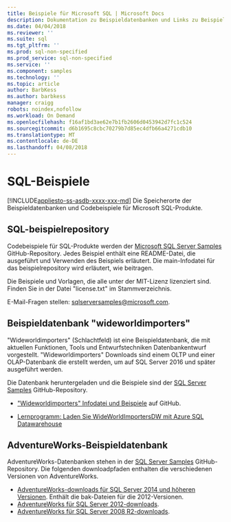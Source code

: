 ```yaml
---
title: Beispiele für Microsoft SQL | Microsoft Docs
description: Dokumentation zu Beispieldatenbanken und Links zu Beispielen für Microsoft SQL-Produkte.
ms.date: 04/04/2018
ms.reviewer: ''
ms.suite: sql
ms.tgt_pltfrm: ''
ms.prod: sql-non-specified
ms.prod_service: sql-non-specified
ms.service: ''
ms.component: samples
ms.technology: ''
ms.topic: article
author: BarbKess
ms.author: barbkess
manager: craigg
robots: noindex,nofollow
ms.workload: On Demand
ms.openlocfilehash: f16af1bd3ae62e7b1fb2606d0453942d7fc1c524
ms.sourcegitcommit: d6b1695c8cbc70279b7d85ec4dfb66a4271cdb10
ms.translationtype: MT
ms.contentlocale: de-DE
ms.lasthandoff: 04/08/2018
---
```

# <a name="sql-samples"></a>SQL-Beispiele
[!INCLUDE[appliesto-ss-asdb-xxxx-xxx-md](../includes/appliesto-ss-asdb-asdw-pdw-md.md)]
Die Speicherorte der Beispieldatenbanken und Codebeispiele für Microsoft SQL-Produkte.

## <a name="sql-samples-repository"></a>SQL-beispielrepository
Codebeispiele für SQL-Produkte werden der [Microsoft SQL Server Samples](https://github.com/microsoft/sql-server-samples) GitHub-Repository. Jedes Beispiel enthält eine README-Datei, die ausgeführt und Verwenden des Beispiels erläutert. Die main-Infodatei für das beispielrepository wird erläutert, wie beitragen. 

Die Beispiele und Vorlagen, die alle unter der MIT-Lizenz lizenziert sind. Finden Sie in der Datei "license.txt" im Stammverzeichnis.

E-Mail-Fragen stellen: sqlserversamples@microsoft.com.


## <a name="wideworldimporters-sample-database"></a>Beispieldatenbank "wideworldimporters"

"Wideworldimporters" (Schlachtfeld) ist eine Beispieldatenbank, die mit aktuellen Funktionen, Tools und Entwurfstechniken Datenbankentwurf vorgestellt. "Wideworldimporters" Downloads sind einem OLTP und einer OLAP-Datenbank die erstellt werden, um auf SQL Server 2016 und später ausgeführt werden. 

Die Datenbank heruntergeladen und die Beispiele sind der [SQL Server Samples](https://github.com/Microsoft/sql-server-samples) GitHub-Repository.


- ["Wideworldimporters" Infodatei und Beispiele](https://github.com/Microsoft/sql-server-samples/tree/master/samples/databases/wide-world-importers) auf GitHub.

- [Lernprogramm: Laden Sie WideWorldImportersDW mit Azure SQL Datawarehouse](/azure/sql-data-warehouse/load-data-wideworldimportersdw)


## <a name="adventureworks-sample-database"></a>AdventureWorks-Beispieldatenbank

AdventureWorks-Datenbanken stehen in der [SQL Server Samples](https://github.com/Microsoft/sql-server-samples) GitHub-Repository.  Die folgenden downloadpfaden enthalten die verschiedenen Versionen von AdventureWorks.

- [AdventureWorks-downloads für SQL Server 2014 und höheren Versionen](https://github.com/Microsoft/sql-server-samples/releases/tag/adventureworks). Enthält die bak-Dateien für die 2012-Versionen.
- [AdventureWorks für SQL Server 2012-downloads](https://github.com/Microsoft/sql-server-samples/releases/tag/adventureworks2012).
- [AdventureWorks für SQL Server 2008 R2-downloads](https://github.com/Microsoft/sql-server-samples/releases/tag/adventureworks2008r2).
